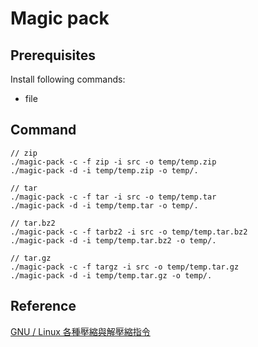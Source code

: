 # Magic pack

## Prerequisites

Install following commands:
* file

## Command

```shell
// zip
./magic-pack -c -f zip -i src -o temp/temp.zip
./magic-pack -d -i temp/temp.zip -o temp/.

// tar
./magic-pack -c -f tar -i src -o temp/temp.tar
./magic-pack -d -i temp/temp.tar -o temp/.

// tar.bz2
./magic-pack -c -f tarbz2 -i src -o temp/temp.tar.bz2
./magic-pack -d -i temp/temp.tar.bz2 -o temp/.
 
// tar.gz
./magic-pack -c -f targz -i src -o temp/temp.tar.gz
./magic-pack -d -i temp/temp.tar.gz -o temp/.
```

## Reference

[GNU / Linux 各種壓縮與解壓縮指令](http://note.drx.tw/2008/04/command.html)  